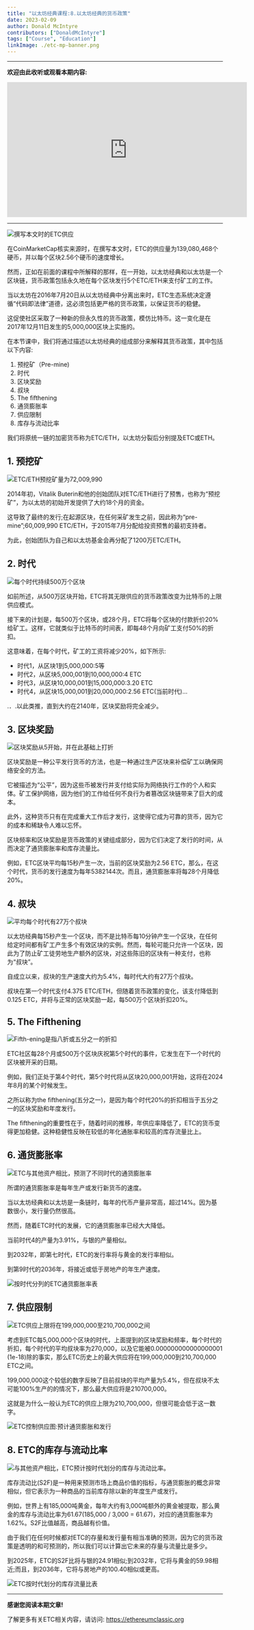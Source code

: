 ```yaml
---
title: "以太坊经典课程:8.以太坊经典的货币政策"
date: 2023-02-09
author: Donald McIntyre
contributors: ["DonaldMcIntyre"]
tags: ["Course", "Education"]
linkImage: ./etc-mp-banner.png
---
```


---
**欢迎由此收听或观看本期内容:**

<iframe width="560" height="315" src="https://www.youtube.com/embed/ugUsGjM3K6c" title="YouTube video player" frameborder="0" allow="accelerometer; autoplay; clipboard-write; encrypted-media; gyroscope; picture-in-picture; web-share" allowfullscreen></iframe>

---

![撰写本文时的ETC供应](./1.png)

在CoinMarketCap核实来源时，在撰写本文时，ETC的供应量为139,080,468个硬币，并以每个区块2.56个硬币的速度增长。

然而，正如在前面的课程中所解释的那样，在一开始，以太坊经典和以太坊是一个区块链，货币政策包括永久地在每个区块发行5个ETC/ETH来支付矿工的工作。

当以太坊在2016年7月20日从以太坊经典中分离出来时，ETC生态系统决定遵循“代码即法律”道德，这必须包括更严格的货币政策，以保证货币的稳健。

这促使社区采取了一种新的但永久性的货币政策，模仿比特币。这一变化是在2017年12月11日发生的5,000,000区块上实施的。

在本节课中，我们将通过描述以太坊经典的组成部分来解释其货币政策，其中包括以下内容:

1. 预挖矿（Pre-mine)
2. 时代
3. 区块奖励
4. 叔块
5. The fifthening
6. 通货膨胀率
7. 供应限制
8. 库存与流动比率

我们将原统一链的加密货币称为ETC/ETH，以太坊分裂后分别提及ETC或ETH。 

## 1. 预挖矿

![ETC/ETH预挖矿量为72,009,990](./2.png)

2014年初，Vitalik Buterin和他的创始团队对ETC/ETH进行了预售，也称为“预挖矿”，为以太坊的初始开发提供了大约18个月的资金。

这导致了最终的发行;在起源区块，在任何采矿发生之前，因此称为“pre-mine”;60,009,990 ETC/ETH，于2015年7月分配给投资预售的最初支持者。

为此，创始团队为自己和以太坊基金会再分配了1200万ETC/ETH。

## 2. 时代

![每个时代持续500万个区块](./3.png)

如前所述，从500万区块开始，ETC将其无限供应的货币政策改变为比特币的上限供应模式。

接下来的计划是，每500万个区块，或28个月，ETC将每个区块的付款折价20%给矿工。这样，它就类似于比特币的时间表，即每48个月向矿工支付50%的折扣。

这意味着，在每个时代，矿工的工资将减少20%，如下所示:

- 时代1，从区块1到5,000,000:5等
- 时代2，从区块5,000,001到10,000,000:4 ETC
- 时代3，从区块10,000,001到15,000,000:3.20 ETC
- 时代4，从区块15,000,001到20,000,000:2.56 ETC(当前时代)…

.．.以此类推，直到大约在2140年，区块奖励将完全减少。

## 3. 区块奖励

![区块奖励从5开始，并在此基础上打折](./4.png)

区块奖励是一种公平发行货币的方法，也是一种通过生产区块来补偿矿工以确保网络安全的方法。

它被描述为“公平”，因为这些币被发行并支付给实际为网络执行工作的个人和实体。矿工保护网络，因为他们的工作给任何不良行为者篡改区块链带来了巨大的成本。

此外，这种货币只有在完成重大工作后才发行，这使得它成为可靠的货币，因为它的成本和稀缺令人难以忘怀。

区块频率和区块奖励是货币政策的关键组成部分，因为它们决定了发行的时间，从而决定了通货膨胀率和库存流量比。

例如，ETC区块平均每15秒产生一次，当前的区块奖励为2.56 ETC，那么，在这个时代，货币的发行速度为每年5382144次。而且，通货膨胀率将每28个月降低20%。

## 4. 叔块

![平均每个时代有27万个叔块](./5.png)

以太坊经典每15秒产生一个区块，而不是比特币每10分钟产生一个区块，在任何给定时间都有矿工产生多个有效区块的实例。然而，每轮可能只允许一个区块，因此为了防止矿工徒劳地生产额外的区块，对这些陈旧的区块有一种支付，也称为“叔块”。

自成立以来，叔块的生产速度大约为5.4%，每时代大约有27万个叔块。

叔块在第一个时代支付4.375 ETC/ETH，但随着货币政策的变化，该支付降低到0.125 ETC，并将与正常的区块奖励一起，每500万个区块折扣20%。

## 5. The Fifthening

![Fifth-ening是指八折或五分之一的折扣](./6.png)

ETC社区每28个月或500万个区块庆祝第5个时代的事件，它发生在下一个时代的区块被开采的日期。

例如，我们正处于第4个时代，第5个时代将从区块20,000,001开始，这将在2024年8月的某个时候发生。

之所以称为the fifthening(五分之一)，是因为每个时代20%的折扣相当于五分之一的区块奖励和年度发行。

The fifthening的重要性在于，随着时间的推移，年供应率降低了，ETC的货币变得更加稳健。这种稳健性反映在较低的年化通胀率和较高的库存流量比上。

## 6. 通货膨胀率

![ETC与其他资产相比，预测了不同时代的通货膨胀率](./7.png)

所谓的通货膨胀率是每年生产或发行新货币的速度。

当以太坊经典和以太坊是一条链时，每年的代币产量非常高，超过14%。因为基数很小，发行量仍然很高。

然而，随着ETC时代的发展，它的通货膨胀率已经大大降低。

当前时代4的产量为3.91%，与银的产量相似。

到2032年，即第七时代，ETC的发行率将与黄金的发行率相似。

到第9时代的2036年，将接近或低于房地产的年生产速度。

![按时代分列的ETC通货膨胀率表](./etc-inflation.png)

## 7. 供应限制

![ETC供应上限将在199,000,000至210,700,000之间](./9.png)

考虑到ETC每5,000,000个区块的时代，上面提到的区块奖励和频率，每个时代的折扣，每个时代的平均叔块率为270,000，以及它能被0.000000000000000001 (1e-18)除的事实，那么ETC历史上的最大供应将在199,000,000到210,700,000 ETC之间。

199,000,000这个较低的数字反映了目前叔块的平均产量为5.4%，但在叔块不太可能100%生产的的情况下，那么最大供应将是210700,000。

这就是为什么一般认为ETC的供应上限为210,700,000，但很可能会低于这一数字。

![ETC控制供应图:预计通货膨胀和发行](./etc-capped-supply.png)

## 8. ETC的库存与流动比率

![与其他资产相比，ETC预计按时代划分的库存与流动比率。](./11.png)

库存流动比(S2F)是一种用来预测市场上商品价值的指标，与通货膨胀的概念非常相似，但它表示为一种商品的当前库存除以新的年度生产或发行。

例如，世界上有185,000吨黄金，每年大约有3,000吨额外的黄金被提取，那么黄金的库存与流动比率为61.67(185,000 / 3,000 = 61.67)，对应的通货膨胀率为1.62%。S2F比值越高，商品越有价值。

由于我们在任何时候都对ETC的存量和发行量有相当准确的预测，因为它的货币政策是透明的和可预测的，所以我们可以计算出它未来的存量与流量比是多少。

到2025年，ETC的S2F比将与银的24.91相似;到2032年，它将与黄金的59.98相近;而且，到2036年，它将与房地产的100.40相似或更高。

![ETC按时代划分的库存流量比表](./etc-stock-to-flow-ratio.png)

---

**感谢您阅读本期文章!**

了解更多有关ETC相关内容，请访问: https://ethereumclassic.org
